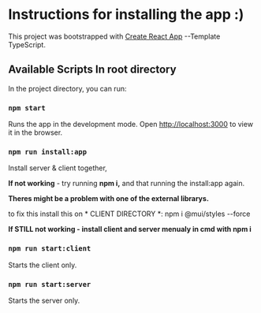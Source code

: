 # Instructions for installing the app :)

This project was bootstrapped with [Create React App](https://github.com/facebook/create-react-app) --Template TypeScript.

## Available Scripts In root directory

In the project directory, you can run:

### `npm start`

Runs the app in the development mode.
Open [http://localhost:3000](http://localhost:3000) to view it in the browser.

### `npm run install:app`

Install server & client together,

**If not working** - try running **npm i,** and that running the install:app again.

**Theres might be a problem with one of the external librarys.**

to fix this install this on * CLIENT DIRECTORY *:   npm i @mui/styles --force

**If STILL not working - install client and server menualy in cmd with npm i**

### `npm run start:client`

Starts the client only.

### `npm run start:server`

Starts the server only.
